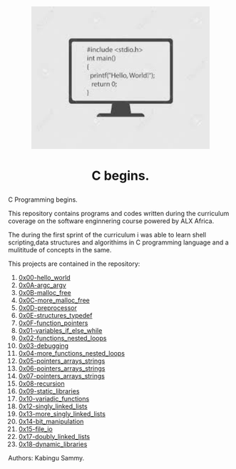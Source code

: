 <p align="center">

  <img src="ka.jfif" width="400\"/>

<br>

<h1><p align="center">C begins.</h1></p></font>

C Programming begins.

This repository contains programs and codes written during the curriculum coverage on the software enginnering  course powered by ALX Africa.

The during the first sprint of the curriculum i was able to learn shell scripting,data structures and algorithims in C programming language and a mulititude of concepts in the same.

This projects are contained in the repository:

1. [0x00-hello_world](./0x00-hello_world)
2. [0x0A-argc_argv](./0x0A-argc_argv)
3. [0x0B-malloc_free](./0x0B-malloc_free)
4. [0x0C-more_malloc_free](./0x0C-more_malloc_free)
5. [0x0D-preprocessor](./0x0D-preprocesso)
6. [0x0E-structures_typedef](./0x0E-structures_typedef)
7. [0x0F-function_pointers](./0x0F-function_pointers)
8. [0x01-variables_if_else_while](./0x01-variables_if_else_while)
9. [0x02-functions_nested_loops](./0x02-functions_nested_loops)
10. [0x03-debugging](./0x03-debuggin)
11. [0x04-more_functions_nested_loops](./0x04-more_functions_nested_loops)
12. [0x05-pointers_arrays_strings](./0x05-pointers_arrays_strings)
13. [0x06-pointers_arrays_strings](./0x06-pointers_arrays_strings)
14. [0x07-pointers_arrays_strings](./0x07-pointers_arrays_strings)
15. [0x08-recursion](./0x08-recursion)
16. [0x09-static_libraries](./0x09-static_libraries)
17. [0x10-variadic_functions](./0x10-variadic_functions)
18. [0x12-singly_linked_lists](./0x12-singly_linked_lists)
19. [0x13-more_singly_linked_lists](./0x13-more_singly_linked_lists)
20. [0x14-bit_manipulation](./0x14-bit_manipulation)
21. [0x15-file_io](./0x15-file_io)
22. [0x17-doubly_linked_lists](./0x17-doubly_linked_lists)
23. [0x18-dynamic_libraries](./0x18-dynamic_libraries)


Authors:
Kabingu Sammy.
